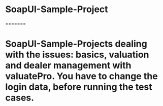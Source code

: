 # SoapUI-Sample-Project
=======
# SoapUI-Sample-Projects dealing with the issues: basics, valuation and dealer management with valuatePro. You have to change the login data, before running the test cases.
